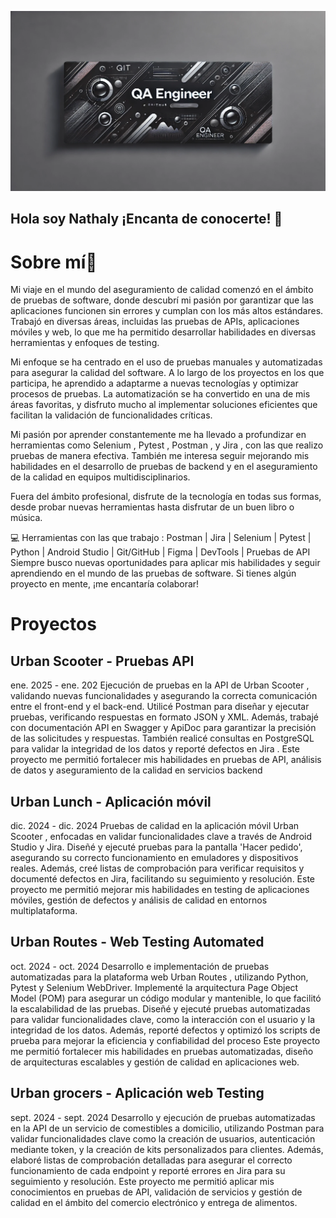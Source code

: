 ![QA Engineer Banner](https://github.com/Nathyku/Nathyku/blob/main/Banner.2.webp?raw=true)
## Hola soy Nathaly ¡Encanta de conocerte! 👋
# Sobre mí🚀
Mi viaje en el mundo del aseguramiento de calidad comenzó en el ámbito de pruebas de software, donde descubrí mi pasión por garantizar que las aplicaciones funcionen sin errores y cumplan con los más altos estándares. Trabajó en diversas áreas, incluidas las pruebas de APIs, aplicaciones móviles y web, lo que me ha permitido desarrollar habilidades en diversas herramientas y enfoques de testing.

Mi enfoque se ha centrado en el uso de pruebas manuales y automatizadas para asegurar la calidad del software. A lo largo de los proyectos en los que participa, he aprendido a adaptarme a nuevas tecnologías y optimizar procesos de pruebas. La automatización se ha convertido en una de mis áreas favoritas, y disfruto mucho al implementar soluciones eficientes que facilitan la validación de funcionalidades críticas.

Mi pasión por aprender constantemente me ha llevado a profundizar en herramientas como Selenium , Pytest , Postman , y Jira , con las que realizo pruebas de manera efectiva. También me interesa seguir mejorando mis habilidades en el desarrollo de pruebas de backend y en el aseguramiento de la calidad en equipos multidisciplinarios.

Fuera del ámbito profesional, disfrute de la tecnología en todas sus formas, desde probar nuevas herramientas hasta disfrutar de un buen libro o música.

💻 Herramientas con las que trabajo :
Postman | Jira | Selenium | Pytest | Python | Android Studio | Git/GitHub | Figma | DevTools | Pruebas de API
Siempre busco nuevas oportunidades para aplicar mis habilidades y seguir aprendiendo en el mundo de las pruebas de software. Si tienes algún proyecto en mente, ¡me encantaría colaborar!

# Proyectos 
## Urban Scooter - Pruebas API

ene. 2025 - ene. 202
Ejecución de pruebas en la API de Urban Scooter , validando nuevas funcionalidades y asegurando la correcta comunicación entre el front-end y el back-end. Utilicé Postman para diseñar y ejecutar pruebas, verificando respuestas en formato JSON y XML. Además, trabajé con documentación API en Swagger y ApiDoc para garantizar la precisión de las solicitudes y respuestas. También realicé consultas en PostgreSQL para validar la integridad de los datos y reporté defectos en Jira . Este proyecto me permitió fortalecer mis habilidades en pruebas de API, análisis de datos y aseguramiento de la calidad en servicios backend

## Urban Lunch - Aplicación móvil

dic. 2024 - dic. 2024
Pruebas de calidad en la aplicación móvil Urban Scooter , enfocadas en validar funcionalidades clave a través de Android Studio y Jira. Diseñé y ejecuté pruebas para la pantalla 'Hacer pedido', asegurando su correcto funcionamiento en emuladores y dispositivos reales. Además, creé listas de comprobación para verificar requisitos y documenté defectos en Jira, facilitando su seguimiento y resolución. Este proyecto me permitió mejorar mis habilidades en testing de aplicaciones móviles, gestión de defectos y análisis de calidad en entornos multiplataforma.

## Urban Routes - Web Testing Automated

oct. 2024 - oct. 2024
Desarrollo e implementación de pruebas automatizadas para la plataforma web Urban Routes , utilizando Python, Pytest y Selenium WebDriver. Implementé la arquitectura Page Object Model (POM) para asegurar un código modular y mantenible, lo que facilitó la escalabilidad de las pruebas. Diseñé y ejecuté pruebas automatizadas para validar funcionalidades clave, como la interacción con el usuario y la integridad de los datos. Además, reporté defectos y optimizó los scripts de prueba para mejorar la eficiencia y confiabilidad del proceso Este proyecto me permitió fortalecer mis habilidades en pruebas automatizadas, diseño de arquitecturas escalables y gestión de calidad en aplicaciones web.

## Urban grocers - Aplicación web Testing

sept. 2024 - sept. 2024
Desarrollo y ejecución de pruebas automatizadas en la API de un servicio de comestibles a domicilio, utilizando Postman para validar funcionalidades clave como la creación de usuarios, autenticación mediante token, y la creación de kits personalizados para clientes. Además, elaboré listas de comprobación detalladas para asegurar el correcto funcionamiento de cada endpoint y reporté errores en Jira para su seguimiento y resolución. Este proyecto me permitió aplicar mis conocimientos en pruebas de API, validación de servicios y gestión de calidad en el ámbito del comercio electrónico y entrega de alimentos.

<!--
**Nathyku/Nathyku** is a ✨ _special_ ✨ repository because its `README.md` (this file) appears on your GitHub profile.

Here are some ideas to get you started:

- 🔭 I’m currently working on ...
- 🌱 I’m currently learning ...
- 👯 I’m looking to collaborate on ...
- 🤔 I’m looking for help with ...
- 💬 Ask me about ...
- 📫 How to reach me: ...
- 😄 Pronouns: ...
- ⚡ Fun fact: ...
-->
